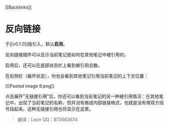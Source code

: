 [[Backlinks]]
# 反向链接

于[[v0.1.0]]版引入，默认**启用**。

反向链接插件可以显示当前笔记是如何在其他笔记中被引用的。

启用后，还可以在底部状态栏上看到被引用总数。

在右侧栏（展开状态），你也会看到其他笔记引用当前笔记的上下文位置：

![[Pasted image 9.png]]

点击展开"无链接引用"后，你还可以看到当前笔记的另一种被引用情况：在其他笔记中，出现了当前笔记的名称，但并没有做成内部链接格式，也就是没有用双方括号括起来。这种无链接引用也将显示在这里。
>翻译：Leon QQ：873663674